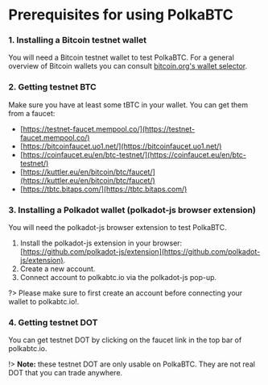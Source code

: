 # Prerequisites for using PolkaBTC

### 1. Installing a Bitcoin testnet wallet

You will need a Bitcoin testnet wallet to test PolkaBTC.
For a general overview of Bitcoin wallets you can consult [bitcoin.org's wallet selector](https://bitcoin.org/en/choose-your-wallet?step=5).

### 2. Getting testnet BTC

Make sure you have at least some tBTC in your wallet. You can get them from a faucet:

*   [https://testnet-faucet.mempool.co/](https://testnet-faucet.mempool.co/)
*   [https://bitcoinfaucet.uo1.net/](https://bitcoinfaucet.uo1.net/)
*   [https://coinfaucet.eu/en/btc-testnet/](https://coinfaucet.eu/en/btc-testnet/)
*   [https://kuttler.eu/en/bitcoin/btc/faucet/](https://kuttler.eu/en/bitcoin/btc/faucet/)
*   [https://tbtc.bitaps.com/](https://tbtc.bitaps.com/)


### 3. Installing a Polkadot wallet (polkadot-js browser extension)

You will need the polkadot-js browser extension to test PolkaBTC.

1.   Install the polkadot-js extension in your browser: [https://github.com/polkadot-js/extension](https://github.com/polkadot-js/extension).
2.   Create a new account.
3.   Connect account to polkabtc.io via the polkadot-js pop-up.

?> Please make sure to first create an account before connecting your wallet to polkabtc.io!.

### 4. Getting testnet DOT

You can get testnet DOT by clicking on the faucet link in the top bar of polkabtc.io.

!> **Note:** these testnet DOT are only usable on PolkaBTC. They are not real DOT that you can trade anywhere.

